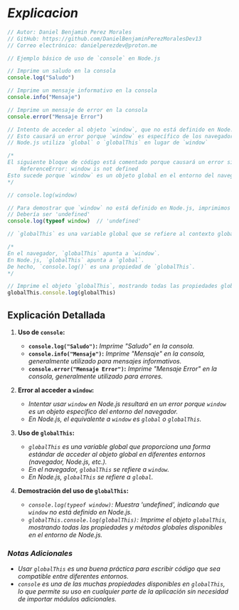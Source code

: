<!-- Autor: Daniel Benjamin Perez Morales -->
<!-- GitHub: https://github.com/DanielBenjaminPerezMoralesDev13 -->
<!-- GitLab: https://gitlab.com/DanielBenjaminPerezMoralesDev13 -->
<!-- Correo electrónico: danielperezdev@proton.me -->

# ***Explicacion***

```javascript
// Autor: Daniel Benjamin Perez Morales
// GitHub: https://github.com/DanielBenjaminPerezMoralesDev13
// Correo electrónico: danielperezdev@proton.me 

// Ejemplo básico de uso de `console` en Node.js

// Imprime un saludo en la consola
console.log("Saludo")

// Imprime un mensaje informativo en la consola
console.info("Mensaje")

// Imprime un mensaje de error en la consola
console.error("Mensaje Error")

// Intento de acceder al objeto `window`, que no está definido en Node.js
// Esto causará un error porque `window` es específico de los navegadores web
// Node.js utiliza `global` o `globalThis` en lugar de `window`

/*
El siguiente bloque de código está comentado porque causará un error si se ejecuta:
    ReferenceError: window is not defined
Esto sucede porque `window` es un objeto global en el entorno del navegador, pero no en Node.js.
*/

// console.log(window)

// Para demostrar que `window` no está definido en Node.js, imprimimos su tipo
// Debería ser 'undefined'
console.log(typeof window)  // 'undefined'

// `globalThis` es una variable global que se refiere al contexto global en cualquier entorno

/*
En el navegador, `globalThis` apunta a `window`.
En Node.js, `globalThis` apunta a `global`.
De hecho, `console.log()` es una propiedad de `globalThis`.
*/

// Imprime el objeto `globalThis`, mostrando todas las propiedades globales disponibles en Node.js
globalThis.console.log(globalThis)
```

## **Explicación Detallada**

1. **Uso de `console`:**
   - **`console.log("Saludo")`:** *Imprime "Saludo" en la consola.*
   - **`console.info("Mensaje")`:** *Imprime "Mensaje" en la consola, generalmente utilizado para mensajes informativos.*
   - **`console.error("Mensaje Error")`:** *Imprime "Mensaje Error" en la consola, generalmente utilizado para errores.*

2. **Error al acceder a `window`:**
   - *Intentar usar `window` en Node.js resultará en un error porque `window` es un objeto específico del entorno del navegador.*
   - *En Node.js, el equivalente a `window` es `global` o `globalThis`.*

3. **Uso de `globalThis`:**
   - *`globalThis` es una variable global que proporciona una forma estándar de acceder al objeto global en diferentes entornos (navegador, Node.js, etc.).*
   - *En el navegador, `globalThis` se refiere a `window`.*
   - *En Node.js, `globalThis` se refiere a `global`.*

4. **Demostración del uso de `globalThis`:**
   - *`console.log(typeof window)`: Muestra 'undefined', indicando que `window` no está definido en Node.js.*
   - *`globalThis.console.log(globalThis)`: Imprime el objeto `globalThis`, mostrando todas las propiedades y métodos globales disponibles en el entorno de Node.js.*

### ***Notas Adicionales***

- *Usar `globalThis` es una buena práctica para escribir código que sea compatible entre diferentes entornos.*
- *`console` es una de las muchas propiedades disponibles en `globalThis`, lo que permite su uso en cualquier parte de la aplicación sin necesidad de importar módulos adicionales.*
